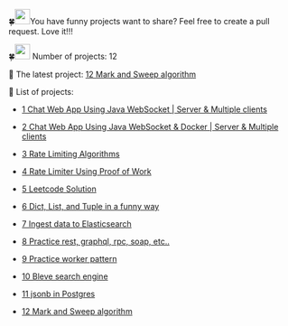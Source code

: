 🍀<img src="https://user-images.githubusercontent.com/5679180/79618120-0daffb80-80be-11ea-819e-d2b0fa904d07.gif" width="27px">You have funny projects want to share? Feel free to create a pull request. Love it!!!

🍀<img src="https://user-images.githubusercontent.com/5679180/79618120-0daffb80-80be-11ea-819e-d2b0fa904d07.gif" width="27px"> Number of projects: 12

🚀 The latest project: [12 Mark and Sweep algorithm](https://github.com/vkhanhqui/funny-things/tree/main/012-mark-and-sweep)

🚀 List of projects:

- [1 Chat Web App Using Java WebSocket | Server & Multiple clients](https://github.com/vkhanhqui/funny-things/tree/main/001-chat-web-app)

- [2 Chat Web App Using Java WebSocket & Docker | Server & Multiple clients](https://github.com/vkhanhqui/funny-things/tree/main/002-chat-web-app-docker) 

- [3 Rate Limiting Algorithms](https://github.com/vkhanhqui/funny-things/tree/main/003-rate-limiter)

- [4 Rate Limiter Using Proof of Work](https://github.com/vkhanhqui/funny-things/tree/main/004-rate-limiter-proof-of-work)

- [5 Leetcode Solution](https://github.com/vkhanhqui/funny-things/tree/main/005-leetcode)

- [6 Dict, List, and Tuple in a funny way](https://github.com/vkhanhqui/funny-things/tree/main/006-python-stuffs)

- [7 Ingest data to Elasticsearch](https://github.com/vkhanhqui/funny-things/tree/main/007-ingest-data-elasticsearch)

- [8 Practice rest, graphql, rpc, soap, etc..](https://github.com/vkhanhqui/funny-things/tree/main/008-api-shapes)

- [9 Practice worker pattern](https://github.com/vkhanhqui/funny-things/tree/main/009-worker-pattern)

- [10 Bleve search engine](https://github.com/vkhanhqui/funny-things/tree/main/010-bleve-search)

- [11 jsonb in Postgres](https://github.com/vkhanhqui/funny-things/tree/main/011-jsonb-postgresql)

- [12 Mark and Sweep algorithm](https://github.com/vkhanhqui/funny-things/tree/main/012-mark-and-sweep)
